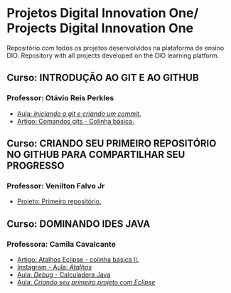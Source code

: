 # Projetos Digital Innovation One/ Projects Digital Innovation One


Repositório com todos os projetos desenvolvidos na plataforma de ensino DIO.
Repository with all projects developed on the DIO learning platform.

## Curso: INTRODUÇÃO AO GIT E AO GITHUB
### Professor: Otávio Reis Perkles

* [Aula: *Iniciando o git e criando um commit*.](https://github.com/claudiadejesusdantas/Projects-Digital_Innovation_One/tree/main/livro-receitas)
* [Artigo: Comandos gits - Colinha básica.](https://www.dio.me/articles/comandos-git-colinha-basica)


## Curso: CRIANDO SEU PRIMEIRO REPOSITÓRIO NO GITHUB PARA COMPARTILHAR SEU PROGRESSO
### Professor: Venilton Falvo Jr

* [Projeto: Primeiro repositório.](https://github.com/claudiadejesusdantas/Projects-Digital_Innovation_One/tree/main/dio-desafio-github-primeiro-repositorio)

## Curso: DOMINANDO IDES JAVA
### Professora: Camila Cavalcante

* [Artigo: Atalhos Eclipse - colinha básica II.](https://www.dio.me/articles/atalhos-eclipse-colinha-basica-ii)
* [Instagram - Aula: *Atalhos*](https://www.instagram.com/p/CfEc-sCAhb_/)
* [Aula: *Debug* - Calculadora Java](https://github.com/claudiadejesusdantas/Projects-Digital_Innovation_One/blob/main/aula-java/primeiro_programa_java/src/br/com/dio/calculadora/Calculadora.java)
* [Aula: *Criando seu primeiro projeto com Eclipse*](https://github.com/claudiadejesusdantas/Projects-Digital_Innovation_One/blob/main/aula-java/primeiro_programa_java/src/br/com/dio/PrimeiroPrograma.java)
